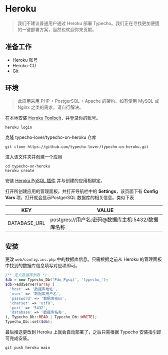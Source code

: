 # Heroku

> 我们不建议普通用户通过 Heroku 部署 Typecho。我们正在寻找更加便捷的一键部署方案，当然也欢迎你来贡献。

## 准备工作

- Heroku 账号
- Heroku-CLI
- Git

## 环境

> 此应用采用 PHP + PostgerSQL + Apache 的架构。如有使用 MySQL 或 Nginx 之类的需求，请自行解决。

在本地安装 [Heroku Toolbelt](https://toolbelt.heroku.com/)，并登录你的账号。

``` shell
heroku login
```

克隆 typecho-lover/typecho-on-heroku 仓库

``` shell
git clone https://github.com/typecho-lover/typecho-on-heroku.git
```

进入该文件夹并创建一个应用

``` shell
cd typecho-on-heroku
heroku create
```

安装 [Heroku PgSQL 插件](https://elements.heroku.com/addons/heroku-postgresql) 并与创建的应用相绑定。

打开所创建应用的管理面板，并打开导航栏中的 **Settings**，该页面下有 **Config Vars** 项，打开就会显示PostgerSQL 数据库的相关信息。类似下表

| KEY | VALUE |
| - | - |
| DATABASE_URL | postgres://用户名:密码@数据库主机:5432/数据库名称 |

## 安装

更改 `web/config.inc.php` 中的数据库信息。只需根据之前从 Heroku 的管理面板中找到的数据库信息填写对应项即可。

``` php
/** 定义数据库参数 */
$db = new Typecho_Db('Pdo_Pgsql', 'typecho_');
$db->addServer(array (
  'host' => '数据库地址',
  'user' => '数据库用户名',
  'password' => '数据库密码',
  'charset' => 'utf8',
  'port' => '5432',
  'database' => '数据库名称',
), Typecho_Db::READ | Typecho_Db::WRITE);
Typecho_Db::set($db);
```

最后推送更改到 Heroku 上就会自动部署了，之后只需根据 Typecho 安装指引即可完成安装。

```git
git push heroku main
```
